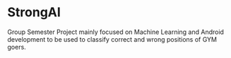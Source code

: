 # StrongAI
Group Semester Project mainly focused on Machine Learning and Android development to be used to classify correct and wrong positions of GYM goers.
